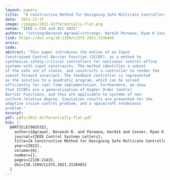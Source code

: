```yaml
---
layout: papers
title:  "A Constructive Method for Designing Safe Multirate Controllers for Differentially-Flat Systems"
date:  2021-12-17
image: /images/2021-differentially-flat.png
venue: "IEEE L-CSS and ACC 2022"
authors: "<strong>Devansh Agrawal</strong>, Hardik Parwana, Ryan K Cosner, Ugo Rosolia, Aaron D Ames, Dimitra Panagou"
link: https://doi.org/10.1109/LCSYS.2021.3136465
arxiv:
code:
abstract: "This paper introduces the notion of an Input
Constrained Control Barrier Function (ICCBF), as a method to
synthesize safety-critical controllers for nonlinear control-affine
systems with input constraints. The method identifies a subset
of the safe set of states, and constructs a controller to render the
subset forward invariant. The feedback controller is represented
as the solution to a quadratic program, which can be solved
efficiently for real-time implementation. Furthermore, we show
that ICCBFs are a generalization of Higher Order Control
Barrier Functions, and thus are applicable to systems of non-
uniform relative degree. Simulation results are presented for the
adaptive cruise control problem, and a spacecraft rendezvous
problem."
excerpt:
pdf: pdfs/2021-differentially-flat.pdf
bib: |-
  @ARTICLE{9655322,
    author={Agrawal, Devansh R. and Parwana, Hardik and Cosner, Ryan K. and Rosolia, Ugo and Ames, Aaron D. and Panagou, Dimitra},
    journal={IEEE Control Systems Letters},
    title={A Constructive Method for Designing Safe Multirate Controllers for Differentially-Flat Systems},
    year={2022},
    volume={6},
    number={},
    pages={2138-2143},
    doi={10.1109/LCSYS.2021.3136465}
  }
---
```

